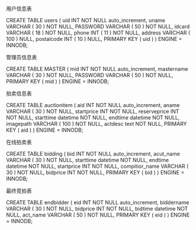 用户信息表

CREATE TABLE users (
	uid INT NOT NULL auto_increment,
	uname VARCHAR ( 30 ) NOT NULL,
	PASSWORD VARCHAR ( 50 ) NOT NULL,
	idcard VARCHAR ( 18 ) NOT NULL,
	phone INT ( 11 ) NOT NULL,
	address VARCHAR ( 100 ) NULL,
	postalcode INT ( 10 ) NULL,
PRIMARY KEY ( uid ) 
) ENGINE = INNODB;

管理员信息表

CREATE TABLE MASTER ( 
mid INT NOT NULL auto_increment, 
mastername VARCHAR ( 30 ) NOT NULL, 
PASSWORD VARCHAR ( 50 ) NOT NULL, 
PRIMARY KEY ( mid )
) ENGINE = INNODB;

拍卖信息表

CREATE TABLE auctionitem (
	aid INT NOT NULL auto_increment,
	aname VARCHAR ( 30 ) NOT NULL,
	startprice INT NOT NULL,
	reserveprice INT NOT NULL,
	starttime datetime NOT NULL,
	endtime datetime NOT NULL,
	imagepath VARCHAR ( 100 ) NOT NULL,
	actdesc text NOT NULL,
PRIMARY KEY ( aid ) 
) ENGINE = INNODB;

在线拍卖表

CREATE TABLE bidding (
	bid INT NOT NULL auto_increment,
	acut_name VARCHAR ( 30 ) NOT NULL,
	starttime datetime NOT NULL,
	endtime datetime NOT NULL,
	startprice INT NOT NULL,
	compitior_name VARCHAR ( 30 ) NOT NULL,
	bidprice INT NOT NULL,
PRIMARY KEY ( bid ) 
) ENGINE = INNODB;



最终竞拍表

CREATE TABLE endbidder (
	eid INT NOT NULL auto_increment,
	biddername VARCHAR ( 30 ) NOT NULL,
	bidprice INT NOT NULL,
	bidtime datetime NOT NULL,
	act_name VARCHAR ( 50 ) NOT NULL,
PRIMARY KEY ( eid ) 
) ENGINE = INNODB;